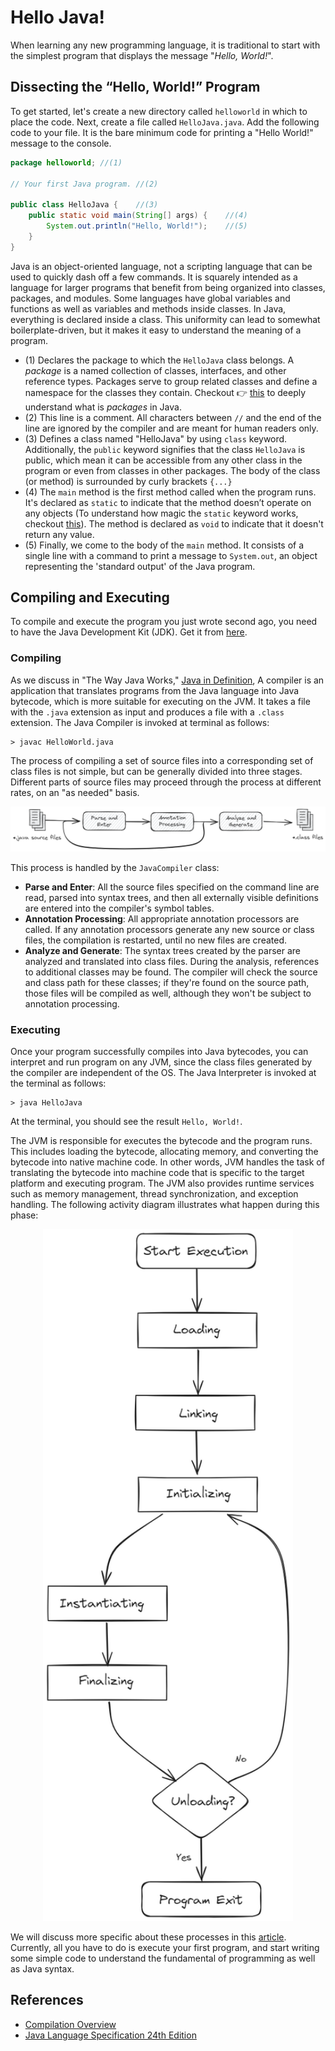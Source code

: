 # Hello Java!

When learning any new programming language, it is traditional to start with the simplest program that displays the
message "_Hello, World!_".

## Dissecting the “Hello, World!” Program

To get started, let's create a new directory called `helloworld` in which to place the code. Next, create a file called
`HelloJava.java`. Add the following code to your file. It is the bare minimum code for printing a "Hello World!"
message to the console.

```java
package helloworld; //(1)

// Your first Java program. //(2)

public class HelloJava {    //(3)
    public static void main(String[] args) {    //(4)
        System.out.println("Hello, World!");    //(5)
    }
}
```

Java is an object-oriented language, not a scripting language that can be used to quickly dash off a few commands. It is
squarely intended as a language for larger programs that benefit from being organized into classes, packages, and
modules. Some languages have global variables and functions as well as variables and methods inside classes. In Java,
everything is declared inside a class. This uniformity can lead to somewhat boilerplate-driven, but it makes it easy to
understand the meaning of a program.

- (1) Declares the package to which the `HelloJava` class belongs. A _package_ is a named collection of classes,
  interfaces, and other reference types. Packages serve to group related classes and define a namespace for the classes
  they contain. Checkout 👉 [this](../Chapter%202/Packages-and-the-Java-Namespace.md) to deeply understand what is
  _packages_ in Java.
- (2) This line is a comment. All characters between `//` and the end of the line are ignored by the compiler and are
  meant for human readers only.
- (3) Defines a class named "HelloJava" by using `class` keyword. Additionally, the `public` keyword signifies that the
  class `HelloJava` is public, which mean it can be accessible from any other class in the program or even from classes
  in other packages. The body of the class (or method) is surrounded by curly brackets `{...}`
- (4) The `main` method is the first method called when the program runs. It's declared as `static` to indicate that the
  method doesn’t operate on any objects (To understand how magic the `static` keyword works, checkout [this]()). The
  method is declared as `void` to indicate that it doesn't return any value.
- (5) Finally, we come to the body of the `main` method. It consists of a single line with a command to print a message
  to `System.out`, an object representing the 'standard output' of the Java program.

## Compiling and Executing

To compile and execute the program you just wrote second ago, you need to have the Java Development Kit (JDK). Get it
from [here](https://www.oracle.com/java/technologies/downloads/).

### Compiling

As we discuss in "The Way Java Works," [Java in Definition](Java-in-Definition.md), A compiler is an application that
translates programs from the Java language into Java bytecode, which is more suitable for executing on the JVM. It takes
a file with the `.java` extension as input and produces a file with a `.class` extension. The Java Compiler is invoked
at terminal as follows:

````
> javac HelloWorld.java
````

The process of compiling a set of source files into a corresponding set of class files is not simple, but can be
generally divided into three stages. Different parts of source files may proceed through the process at different rates,
on an "as needed" basis.

<div align="center">
  <img src="../assets/Compilation-Overview.png" alt="Alt Text">
</div>

This process is handled by the `JavaCompiler` class:

- **Parse and Enter**: All the source files specified on the command line are read, parsed into syntax trees, and then
  all externally visible definitions are entered into the compiler's symbol tables.
- **Annotation Processing**: All appropriate annotation processors are called. If any annotation processors generate any
  new source or class files, the compilation is restarted, until no new files are created.
- **Analyze and Generate**: The syntax trees created by the parser are analyzed and translated into class files. During
  the analysis, references to additional classes may be found. The compiler will check the source and class path for
  these classes; if they're found on the source path, those files will be compiled as well, although they won't be
  subject to annotation processing.

### Executing

Once your program successfully compiles into Java bytecodes, you can interpret and run program on any JVM, since the
class files generated by the compiler are independent of the OS. The Java Interpreter is invoked at the terminal as
follows:

````
> java HelloJava
````

At the terminal, you should see the result `Hello, World!`.

The JVM is responsible for executes the bytecode and the program runs. This includes loading the bytecode, allocating
memory, and converting the bytecode into native machine code. In other words, JVM handles the task of translating the
bytecode into machine code that is specific to the target platform and executing program. The JVM also provides runtime
services such as memory management, thread synchronization, and exception handling. The following activity diagram
illustrates what happen during this phase:

<div align="center">
  <img src="../assets/Execution-Process.png" alt="Alt Text" style="width: 400px">
</div>

We will discuss more specific about these processes in this [article](). Currently, all you have to do is execute your
first program, and start writing some simple code to understand the fundamental of programming as well as Java syntax.


## References

- [Compilation Overview](https://openjdk.org/groups/compiler/doc/compilation-overview/index.html)
- [Java Language Specification 24th Edition](https://docs.oracle.com/javase/specs/jls/se24/jls24.pdf)